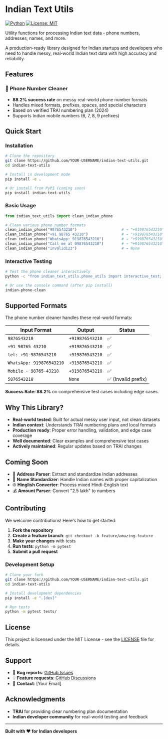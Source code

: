 # Indian Text Utils

[![Python](https://img.shields.io/badge/python-3.8+-blue.svg)](https://www.python.org/downloads/)
[![License: MIT](https://img.shields.io/badge/License-MIT-yellow.svg)](https://opensource.org/licenses/MIT)

Utility functions for processing Indian text data - phone numbers, addresses, names, and more.

A production-ready library designed for Indian startups and developers who need to handle messy, real-world Indian text data with high accuracy and reliability.

## Features

### 🔧 Phone Number Cleaner
- **88.2% success rate** on messy real-world phone number formats
- Handles mixed formats, prefixes, spaces, and special characters
- Based on verified TRAI numbering plan (2024)
- Supports Indian mobile numbers (6, 7, 8, 9 prefixes)

## Quick Start

### Installation

```bash
# Clone the repository
git clone https://github.com/YOUR-USERNAME/indian-text-utils.git
cd indian-text-utils

# Install in development mode
pip install -e .

# Or install from PyPI (coming soon)
pip install indian-text-utils
```

### Basic Usage

```python
from indian_text_utils import clean_indian_phone

# Clean various phone number formats
clean_indian_phone("9876543210")                    # → "+919876543210"
clean_indian_phone("+91 98765 43210")               # → "+919876543210"
clean_indian_phone("WhatsApp: 919876543210")        # → "+919876543210"
clean_indian_phone("Call me at 09876543210")        # → "+919876543210"
clean_indian_phone("invalid123")                    # → None
```

### Interactive Testing

```bash
# Test the phone cleaner interactively
python -c "from indian_text_utils.phone_utils import interactive_test; interactive_test()"

# Or use the console command (after pip install)
indian-phone-clean
```

## Supported Formats

The phone number cleaner handles these real-world formats:

| Input Format | Output | Status |
|--------------|--------|--------|
| `9876543210` | `+919876543210` | ✅ |
| `+91 98765 43210` | `+919876543210` | ✅ |
| `tel: +91-9876543210` | `+919876543210` | ✅ |
| `WhatsApp: 919876543210` | `+919876543210` | ✅ |
| `Mobile - 98765-43210` | `+919876543210` | ✅ |
| `5876543210` | `None` | ✅ (Invalid prefix) |

**Success Rate: 88.2%** on comprehensive test cases including edge cases.

## Why This Library?

- **Real-world tested**: Built for actual messy user input, not clean datasets
- **Indian context**: Understands TRAI numbering plans and local formats  
- **Production ready**: Proper error handling, validation, and edge case coverage
- **Well documented**: Clear examples and comprehensive test cases
- **Actively maintained**: Regular updates based on TRAI changes

## Coming Soon

- 📍 **Address Parser**: Extract and standardize Indian addresses
- 👤 **Name Standardizer**: Handle Indian names with proper capitalization  
- 🌐 **Hinglish Converter**: Process mixed Hindi-English text
- 💰 **Amount Parser**: Convert "2.5 lakh" to numbers

## Contributing

We welcome contributions! Here's how to get started:

1. **Fork the repository**
2. **Create a feature branch**: `git checkout -b feature/amazing-feature`
3. **Make your changes** with tests
4. **Run tests**: `python -m pytest`
5. **Submit a pull request**

### Development Setup

```bash
# Clone your fork
git clone https://github.com/YOUR-USERNAME/indian-text-utils.git
cd indian-text-utils

# Install development dependencies
pip install -e ".[dev]"

# Run tests
python -m pytest tests/
```

## License

This project is licensed under the MIT License - see the [LICENSE](LICENSE) file for details.

## Support

- 🐛 **Bug reports**: [GitHub Issues](https://github.com/YOUR-USERNAME/indian-text-utils/issues)
- 💡 **Feature requests**: [GitHub Discussions](https://github.com/YOUR-USERNAME/indian-text-utils/discussions)  
- 📧 **Contact**: [Your Email]

## Acknowledgments

- **TRAI** for providing clear numbering plan documentation
- **Indian developer community** for real-world testing and feedback

---

**Built with ❤️ for Indian developers**